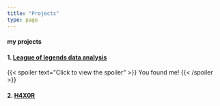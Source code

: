```yaml
---
title: "Projects"
type: page
---
```



#### my projects

#### 1. [League of legends data analysis](/projects/LDA/)
{{< spoiler text="Click to view the spoiler" >}}
You found me!
{{< /spoiler >}}
#### 2. [H4X0R](/projects/H4X0R/)
